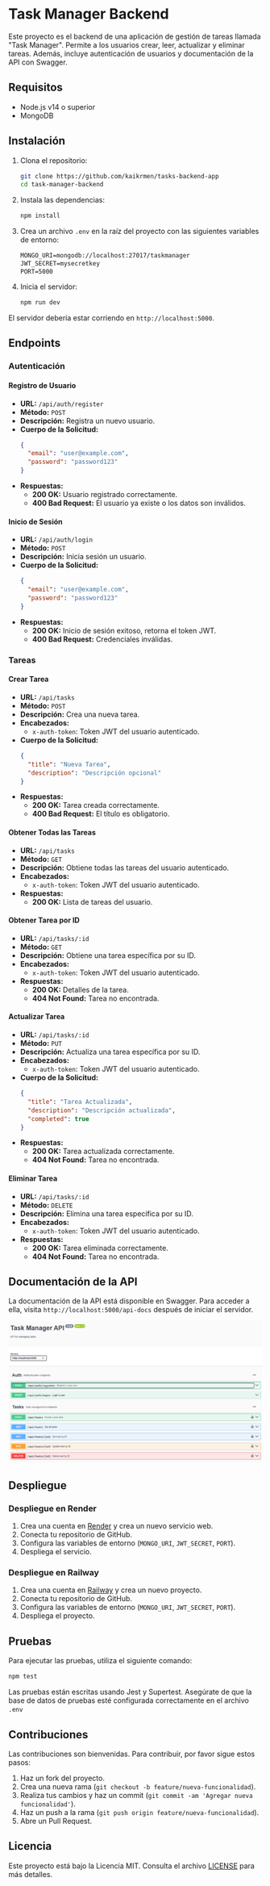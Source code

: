 # Task Manager Backend

Este proyecto es el backend de una aplicación de gestión de tareas llamada "Task Manager". Permite a los usuarios crear, leer, actualizar y eliminar tareas. Además, incluye autenticación de usuarios y documentación de la API con Swagger.

## Requisitos

- Node.js v14 o superior
- MongoDB

## Instalación

1. Clona el repositorio:
   ```sh
   git clone https://github.com/kaikrmen/tasks-backend-app
   cd task-manager-backend
   ```

2. Instala las dependencias:
   ```sh
   npm install
   ```

3. Crea un archivo `.env` en la raíz del proyecto con las siguientes variables de entorno:
   ```env
   MONGO_URI=mongodb://localhost:27017/taskmanager
   JWT_SECRET=mysecretkey
   PORT=5000
   ```

4. Inicia el servidor:
   ```sh
   npm run dev
   ```

El servidor debería estar corriendo en `http://localhost:5000`.

## Endpoints

### Autenticación

#### Registro de Usuario

- **URL:** `/api/auth/register`
- **Método:** `POST`
- **Descripción:** Registra un nuevo usuario.
- **Cuerpo de la Solicitud:**
  ```json
  {
    "email": "user@example.com",
    "password": "password123"
  }
  ```
- **Respuestas:**
  - **200 OK:** Usuario registrado correctamente.
  - **400 Bad Request:** El usuario ya existe o los datos son inválidos.

#### Inicio de Sesión

- **URL:** `/api/auth/login`
- **Método:** `POST`
- **Descripción:** Inicia sesión un usuario.
- **Cuerpo de la Solicitud:**
  ```json
  {
    "email": "user@example.com",
    "password": "password123"
  }
  ```
- **Respuestas:**
  - **200 OK:** Inicio de sesión exitoso, retorna el token JWT.
  - **400 Bad Request:** Credenciales inválidas.

### Tareas

#### Crear Tarea

- **URL:** `/api/tasks`
- **Método:** `POST`
- **Descripción:** Crea una nueva tarea.
- **Encabezados:**
  - `x-auth-token`: Token JWT del usuario autenticado.
- **Cuerpo de la Solicitud:**
  ```json
  {
    "title": "Nueva Tarea",
    "description": "Descripción opcional"
  }
  ```
- **Respuestas:**
  - **200 OK:** Tarea creada correctamente.
  - **400 Bad Request:** El título es obligatorio.

#### Obtener Todas las Tareas

- **URL:** `/api/tasks`
- **Método:** `GET`
- **Descripción:** Obtiene todas las tareas del usuario autenticado.
- **Encabezados:**
  - `x-auth-token`: Token JWT del usuario autenticado.
- **Respuestas:**
  - **200 OK:** Lista de tareas del usuario.

#### Obtener Tarea por ID

- **URL:** `/api/tasks/:id`
- **Método:** `GET`
- **Descripción:** Obtiene una tarea específica por su ID.
- **Encabezados:**
  - `x-auth-token`: Token JWT del usuario autenticado.
- **Respuestas:**
  - **200 OK:** Detalles de la tarea.
  - **404 Not Found:** Tarea no encontrada.

#### Actualizar Tarea

- **URL:** `/api/tasks/:id`
- **Método:** `PUT`
- **Descripción:** Actualiza una tarea específica por su ID.
- **Encabezados:**
  - `x-auth-token`: Token JWT del usuario autenticado.
- **Cuerpo de la Solicitud:**
  ```json
  {
    "title": "Tarea Actualizada",
    "description": "Descripción actualizada",
    "completed": true
  }
  ```
- **Respuestas:**
  - **200 OK:** Tarea actualizada correctamente.
  - **404 Not Found:** Tarea no encontrada.

#### Eliminar Tarea

- **URL:** `/api/tasks/:id`
- **Método:** `DELETE`
- **Descripción:** Elimina una tarea específica por su ID.
- **Encabezados:**
  - `x-auth-token`: Token JWT del usuario autenticado.
- **Respuestas:**
  - **200 OK:** Tarea eliminada correctamente.
  - **404 Not Found:** Tarea no encontrada.

## Documentación de la API

La documentación de la API está disponible en Swagger. Para acceder a ella, visita `http://localhost:5000/api-docs` después de iniciar el servidor.

<img src="./public/image.png">


## Despliegue

### Despliegue en Render

1. Crea una cuenta en [Render](https://render.com/) y crea un nuevo servicio web.
2. Conecta tu repositorio de GitHub.
3. Configura las variables de entorno (`MONGO_URI`, `JWT_SECRET`, `PORT`).
4. Despliega el servicio.

### Despliegue en Railway

1. Crea una cuenta en [Railway](https://railway.app/) y crea un nuevo proyecto.
2. Conecta tu repositorio de GitHub.
3. Configura las variables de entorno (`MONGO_URI`, `JWT_SECRET`, `PORT`).
4. Despliega el proyecto.

## Pruebas

Para ejecutar las pruebas, utiliza el siguiente comando:
```sh
npm test
```

Las pruebas están escritas usando Jest y Supertest. Asegúrate de que la base de datos de pruebas esté configurada correctamente en el archivo `.env`

## Contribuciones

Las contribuciones son bienvenidas. Para contribuir, por favor sigue estos pasos:

1. Haz un fork del proyecto.
2. Crea una nueva rama (`git checkout -b feature/nueva-funcionalidad`).
3. Realiza tus cambios y haz un commit (`git commit -am 'Agregar nueva funcionalidad'`).
4. Haz un push a la rama (`git push origin feature/nueva-funcionalidad`).
5. Abre un Pull Request.

## Licencia

Este proyecto está bajo la Licencia MIT. Consulta el archivo [LICENSE](LICENSE) para más detalles.